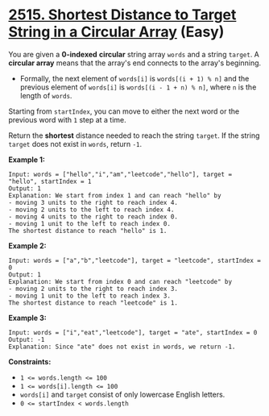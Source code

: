 # [2515. Shortest Distance to Target String in a Circular Array][link] (Easy)

[link]: https://leetcode.com/problems/shortest-distance-to-target-string-in-a-circular-array/

You are given a **0-indexed** **circular** string array `words` and a string `target`. A **circular
array** means that the array's end connects to the array's beginning.

- Formally, the next element of `words[i]` is `words[(i + 1) % n]` and the previous element of
`words[i]` is `words[(i - 1 + n) % n]`, where `n` is the length of `words`.

Starting from `startIndex`, you can move to either the next word or the previous word with `1` step
at a time.

Return the **shortest** distance needed to reach the string `target`. If the string `target` does
not exist in `words`, return `-1`.

**Example 1:**

```
Input: words = ["hello","i","am","leetcode","hello"], target = "hello", startIndex = 1
Output: 1
Explanation: We start from index 1 and can reach "hello" by
- moving 3 units to the right to reach index 4.
- moving 2 units to the left to reach index 4.
- moving 4 units to the right to reach index 0.
- moving 1 unit to the left to reach index 0.
The shortest distance to reach "hello" is 1.
```

**Example 2:**

```
Input: words = ["a","b","leetcode"], target = "leetcode", startIndex = 0
Output: 1
Explanation: We start from index 0 and can reach "leetcode" by
- moving 2 units to the right to reach index 3.
- moving 1 unit to the left to reach index 3.
The shortest distance to reach "leetcode" is 1.
```

**Example 3:**

```
Input: words = ["i","eat","leetcode"], target = "ate", startIndex = 0
Output: -1
Explanation: Since "ate" does not exist in words, we return -1.
```

**Constraints:**

- `1 <= words.length <= 100`
- `1 <= words[i].length <= 100`
- `words[i]` and `target` consist of only lowercase English letters.
- `0 <= startIndex < words.length`
